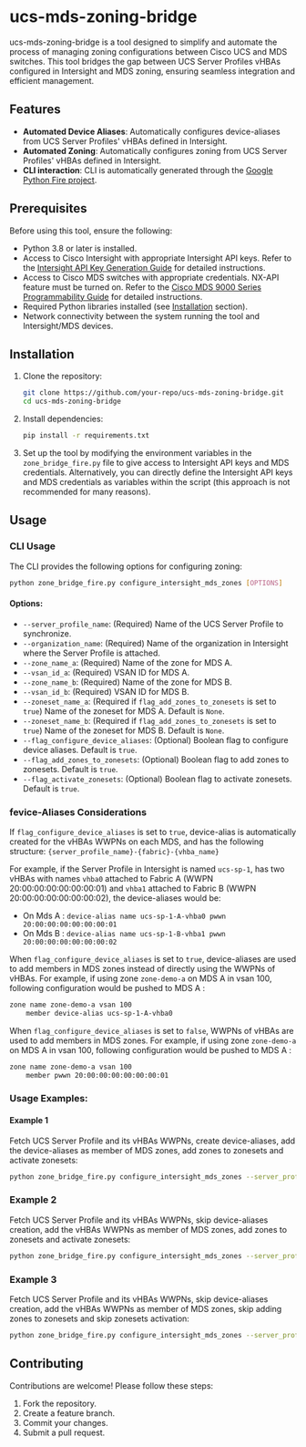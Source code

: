 # ucs-mds-zoning-bridge

ucs-mds-zoning-bridge is a tool designed to simplify and automate the process of managing zoning configurations between Cisco UCS and MDS switches. This tool bridges the gap between UCS Server Profiles vHBAs configured in Intersight and MDS zoning, ensuring seamless integration and efficient management.

## Features

- **Automated Device Aliases**: Automatically configures device-aliases from UCS Server Profiles' vHBAs defined in Intersight.
- **Automated Zoning**: Automatically configures zoning from UCS Server Profiles' vHBAs defined in Intersight.
- **CLI interaction**: CLI is automatically generated through the [Google Python Fire project](https://github.com/google/python-fire).

## Prerequisites

Before using this tool, ensure the following:

- Python 3.8 or later is installed.
- Access to Cisco Intersight with appropriate Intersight API keys. Refer to the [Intersight API Key Generation Guide](https://intersight.com/apidocs/introduction/security/) for detailed instructions.
- Access to Cisco MDS switches with appropriate credentials. NX-API feature must be turned on. Refer to the [Cisco MDS 9000 Series Programmability Guide](https://www.cisco.com/c/en/us/td/docs/dcn/mds9000/sw/9x/programmability/cisco-mds-9000-nx-os-programmability-guide-9x/nx_api.html) for detailed instructions. 
- Required Python libraries installed (see [Installation](#installation) section).
- Network connectivity between the system running the tool and Intersight/MDS devices.

## Installation

1. Clone the repository:
    ```bash
    git clone https://github.com/your-repo/ucs-mds-zoning-bridge.git
    cd ucs-mds-zoning-bridge
    ```

2. Install dependencies:
    ```bash
    pip install -r requirements.txt
    ```

3. Set up the tool by modifying the environment variables in the `zone_bridge_fire.py` file to give access to Intersight API keys and MDS credentials. Alternatively, you can directly define the Intersight API keys and MDS credentials as variables within the script (this approach is not recommended for many reasons).

## Usage

### CLI Usage

The CLI provides the following options for configuring zoning:

```bash
python zone_bridge_fire.py configure_intersight_mds_zones [OPTIONS]
```

#### Options:

- `--server_profile_name`: (Required) Name of the UCS Server Profile to synchronize.
- `--organization_name`: (Required) Name of the organization in Intersight where the Server Profile is attached.
- `--zone_name_a`: (Required) Name of the zone for MDS A.
- `--vsan_id_a`: (Required) VSAN ID for MDS A.
- `--zone_name_b`: (Required) Name of the zone for MDS B.
- `--vsan_id_b`: (Required) VSAN ID for MDS B.
- `--zoneset_name_a`: (Required if `flag_add_zones_to_zonesets` is set to `true`) Name of the zoneset for MDS A. Default is `None`.
- `--zoneset_name_b`: (Required if `flag_add_zones_to_zonesets` is set to `true`) Name of the zoneset for MDS B. Default is `None`.
- `--flag_configure_device_aliases`: (Optional) Boolean flag to configure device aliases. Default is `true`.
- `--flag_add_zones_to_zonesets`: (Optional) Boolean flag to add zones to zonesets. Default is `true`.
- `--flag_activate_zonesets`: (Optional) Boolean flag to activate zonesets. Default is `true`.

### fevice-Aliases Considerations

If `flag_configure_device_aliases` is set to `true`, device-alias is automatically created for the vHBAs WWPNs on each MDS, and has the following structure: `{server_profile_name}-{fabric}-{vhba_name}`

For example, if the Server Profile in Intersight is named `ucs-sp-1`, has two vHBAs with names `vhba0` attached to Fabric A (WWPN 20:00:00:00:00:00:00:01) and `vhba1` attached to Fabric B (WWPN 20:00:00:00:00:00:00:02), the device-aliases would be:
- On Mds A : `device-alias name ucs-sp-1-A-vhba0 pwwn 20:00:00:00:00:00:00:01`
- On Mds B : `device-alias name ucs-sp-1-B-vhba1 pwwn 20:00:00:00:00:00:00:02`

When `flag_configure_device_aliases` is set to `true`, device-aliases are used to add members in MDS zones instead of directly using the WWPNs of vHBAs. For example, if using zone `zone-demo-a` on MDS A in vsan 100, following configuration would be pushed to MDS A :
```bash
zone name zone-demo-a vsan 100
    member device-alias ucs-sp-1-A-vhba0
```

When `flag_configure_device_aliases` is set to `false`, WWPNs of vHBAs are used to add members in MDS zones. For example, if using zone `zone-demo-a` on MDS A in vsan 100, following configuration would be pushed to MDS A :
```bash
zone name zone-demo-a vsan 100
    member pwwn 20:00:00:00:00:00:00:01
```

### Usage Examples:

#### Example 1

Fetch UCS Server Profile and its vHBAs WWPNs, create device-aliases, add the device-aliases as member of MDS zones, add zones to zonesets and activate zonesets:

```bash
python zone_bridge_fire.py configure_intersight_mds_zones --server_profile_name=ucs-sp-1 --organization_name=demo --zone_name_a=zone-demo-a --vsan_id_a=100 --zone_name_b=zone-demo-b --vsan_id_b=200 --zoneset_name_a=zoneset-demo-a --zoneset_name_b=zoneset-demo-b --flag_configure_device_aliases=true --flag_add_zones_to_zonesets=true --flag_activate_zonesets=true
```

### Example 2

Fetch UCS Server Profile and its vHBAs WWPNs, skip device-aliases creation, add the vHBAs WWPNs as member of MDS zones, add zones to zonesets and activate zonesets:

```bash
python zone_bridge_fire.py configure_intersight_mds_zones --server_profile_name=ucs-sp-1 --organization_name=demo --zone_name_a=zone-demo-a --vsan_id_a=100 --zone_name_b=zone-demo-b --vsan_id_b=200 --zoneset_name_a=zoneset-demo-a --zoneset_name_b=zoneset-demo-b --flag_configure_device_aliases=false --flag_add_zones_to_zonesets=true --flag_activate_zonesets=true
```

### Example 3

Fetch UCS Server Profile and its vHBAs WWPNs, skip device-aliases creation, add the vHBAs WWPNs as member of MDS zones, skip adding zones to zonesets and skip zonesets activation:

```bash
python zone_bridge_fire.py configure_intersight_mds_zones --server_profile_name=ucs-sp-1 --organization_name=demo --zone_name_a=zone-demo-a --vsan_id_a=100 --zone_name_b=zone-demo-b --vsan_id_b=200 --zoneset_name_a=zoneset-demo-a --zoneset_name_b=zoneset-demo-b --flag_configure_device_aliases=false --flag_add_zones_to_zonesets=false --flag_activate_zonesets=false
```

## Contributing

Contributions are welcome! Please follow these steps:

1. Fork the repository.
2. Create a feature branch.
3. Commit your changes.
4. Submit a pull request.
